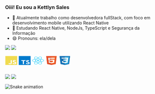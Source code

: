 ### Oiii! Eu sou a Kettlyn Sales

- 🔭 Atualmente trabalho como desenvolvedora fullStack, com foco em desenvolvimento mobile utilizando React Native
- 🌱 Estudando React Native, NodeJs, TypeScript e Segurança da Informação
- 😄 Pronouns: ela/dela

<div>
  <img height="180" src="https://github-readme-stats.vercel.app/api?username=KettlynSales&theme=omni&hide_border=false&include_all_commits=false&count_private=false">
  <img height="180" src="https://github-readme-stats.vercel.app/api/top-langs/?username=KettlynSales&theme=omni&hide_border=false&include_all_commits=false&count_private=false&layout=compact">
</div>

<div style="display: inline_block"><br>
  <img align="center" alt="Js" height="30" width="40" src="https://raw.githubusercontent.com/devicons/devicon/master/icons/javascript/javascript-plain.svg">
  <img align="center" alt="Ts" height="30" width="40" src="https://raw.githubusercontent.com/devicons/devicon/master/icons/typescript/typescript-plain.svg">
  <img align="center" alt="React" height="30" width="40" src="https://raw.githubusercontent.com/devicons/devicon/master/icons/react/react-original.svg">
  <img align="center" alt="HTML" height="30" width="40" src="https://raw.githubusercontent.com/devicons/devicon/master/icons/html5/html5-original.svg">
  <img align="center" alt="CSS" height="30" width="40" src="https://raw.githubusercontent.com/devicons/devicon/master/icons/css3/css3-original.svg">
</div>
  
  ##
 
<div> 

  <a href = "mailto:contatorafaballerini@gmail.com"><img src="https://img.shields.io/badge/-Gmail-%23333?style=for-the-badge&logo=gmail&logoColor=white" target="_blank"></a>
  <a href="https://www.linkedin.com/in/rafaella-ballerini-45875016a" target="_blank"><img src="https://img.shields.io/badge/-LinkedIn-%230077B5?style=for-the-badge&logo=linkedin&logoColor=white" target="_blank"></a> 

  ![Snake animation](https://github.com/KettlynSales/KettlynSales/blob/output/github-contribution-grid-snake.svg)
  
</div>


